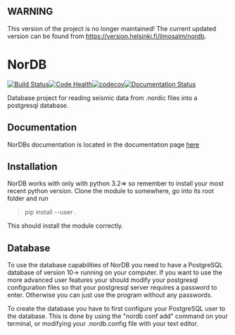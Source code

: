 ## WARNING
This version of the project is no longer maintained! The current updated version can be found from https://version.helsinki.fi/ilmosalm/nordb.

# NorDB
[![Build Status](https://travis-ci.org/MrCubanfrog/NorDB.svg?branch=master)](https://travis-ci.org/MrCubanfrog/NorDB)[![Code Health](https://landscape.io/github/MrCubanfrog/NorDB/master/landscape.svg?style=flat)](https://landscape.io/github/MrCubanfrog/NorDB/master)[![codecov](https://codecov.io/gh/MrCubanfrog/NorDB/branch/master/graph/badge.svg)](https://codecov.io/gh/MrCubanfrog/NorDB)[![Documentation Status](https://readthedocs.org/projects/nordb/badge/?version=latest)](https://nordb.readthedocs.io/en/latest/?badge=latest)

Database project for reading seismic data from .nordic files into a postgresql database.

## Documentation

NorDBs documentation is located in the documentation page [here](https://nordb.readthedocs.io/en/latest/index.html)

## Installation

NorDB works with only with python 3.2=> so remember to install your most recent python version. Clone the module to somewhere, go into its root folder and run

> pip install --user .

This should install the module correctly. 

## Database

To use the database capabilities of NorDB you need to have a PostgreSQL database of version 10-> running on your computer. If you want to use the more advanced user features your should modify your postgresql configuration files so that your postgresql server requires a password to enter. Otherwise you can just use the program without any passwords.

To create the database you have to first configure your PostgreSQL user to the database. This is done by using the "nordb conf add" command on your terminal, or modifying your .nordb.config file with your text editor.
